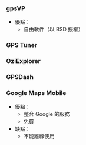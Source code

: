 ### gpsVP ###
  * 優點：
    * 自由軟件（以 BSD 授權）

### GPS Tuner ###

### OziExplorer ###

### GPSDash ###

### Google Maps Mobile ###
  * 優點：
    * 整合 Google 的服務
    * 免費
  * 缺點：
    * 不能離線使用